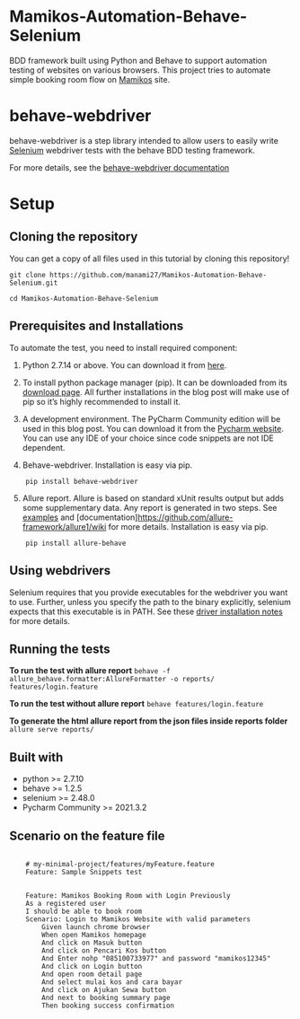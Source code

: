 # Mamikos-Automation-Behave-Selenium

BDD framework built using Python and Behave to support automation testing of websites on various browsers. This project tries to automate simple booking room flow on [Mamikos](mamikos) site.

behave-webdriver
================

behave-webdriver is a step library intended to allow users to easily write [Selenium](http://seleniumhq.org/) webdriver tests with the behave BDD testing framework.

For more details, see the [behave-webdriver documentation](https://behave-webdriver.readthedocs.io/en/stable/)

Setup
===============================

Cloning the repository
----------------------
You can get a copy of all files used in this tutorial by cloning this repository!

```shell
git clone https://github.com/manami27/Mamikos-Automation-Behave-Selenium.git
```
```shell
cd Mamikos-Automation-Behave-Selenium
```

Prerequisites and Installations
-------------------------------
To automate the test, you need to install required component:

1. Python 2.7.14 or above. You can download it from [here](https://www.python.org/downloads/release/python-360/). 

2. To install python package manager (pip). It can be downloaded from its [download page](https://pip.pypa.io/en/stable/installation/). All further installations in the blog post will make use of pip so it’s highly recommended to install it.

3. A development environment. The PyCharm Community edition will be used in this blog post. You can download it from the [Pycharm website](https://www.jetbrains.com/pycharm/). You can use any IDE of your choice since code snippets are not IDE dependent.

4. Behave-webdriver. Installation is easy via pip.
```
    pip install behave-webdriver
```

5. Allure report. Allure is based on standard xUnit results output but adds some supplementary data. Any report is generated in two steps. See [examples](https://github.com/allure-examples) and [documentation]https://github.com/allure-framework/allure1/wiki for more details. Installation is easy via pip.
```
    pip install allure-behave
```

Using webdrivers
----------------

Selenium requires that you provide executables for the webdriver you want to use. Further, unless you specify the path to
the binary explicitly, selenium expects that this executable is in PATH. See these
[driver installation notes](https://selenium-python.readthedocs.io/installation.html#drivers) for more details.

Running the tests
----------------
**To run the test with allure report**
```behave -f allure_behave.formatter:AllureFormatter -o reports/ features/login.feature```

**To run the test without allure report** 
```behave features/login.feature```

**To generate the html allure report from the json files inside reports folder**
```allure serve reports/```

## Built with

* python >= 2.7.10
* behave >= 1.2.5
* selenium >= 2.48.0
* Pycharm Community >= 2021.3.2

Scenario on the feature file
------------------------

```gherkin

    # my-minimal-project/features/myFeature.feature
    Feature: Sample Snippets test
    

    Feature: Mamikos Booking Room with Login Previously
    As a registered user
    I should be able to book room 
    Scenario: Login to Mamikos Website with valid parameters
        Given launch chrome browser
        When open Mamikos homepage
        And click on Masuk button
        And click on Pencari Kos button
        And Enter nohp "085100733977" and password "mamikos12345"
        And click on Login button
        And open room detail page
        And select mulai kos and cara bayar
        And click on Ajukan Sewa button
        And next to booking summary page
        Then booking success confirmation
 ```
